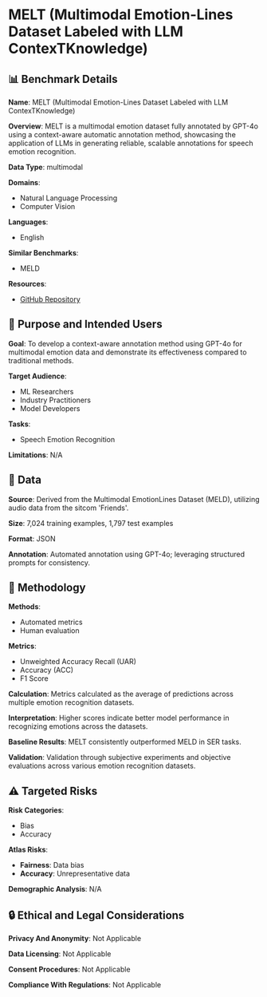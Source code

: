 # MELT (Multimodal Emotion-Lines Dataset Labeled with LLM ContexTKnowledge)

## 📊 Benchmark Details

**Name**: MELT (Multimodal Emotion-Lines Dataset Labeled with LLM ContexTKnowledge)

**Overview**: MELT is a multimodal emotion dataset fully annotated by GPT-4o using a context-aware automatic annotation method, showcasing the application of LLMs in generating reliable, scalable annotations for speech emotion recognition.

**Data Type**: multimodal

**Domains**:
- Natural Language Processing
- Computer Vision

**Languages**:
- English

**Similar Benchmarks**:
- MELD

**Resources**:
- [GitHub Repository](https://github.com/KeiKinn/meltdataset.git)

## 🎯 Purpose and Intended Users

**Goal**: To develop a context-aware annotation method using GPT-4o for multimodal emotion data and demonstrate its effectiveness compared to traditional methods.

**Target Audience**:
- ML Researchers
- Industry Practitioners
- Model Developers

**Tasks**:
- Speech Emotion Recognition

**Limitations**: N/A

## 💾 Data

**Source**: Derived from the Multimodal EmotionLines Dataset (MELD), utilizing audio data from the sitcom 'Friends'.

**Size**: 7,024 training examples, 1,797 test examples

**Format**: JSON

**Annotation**: Automated annotation using GPT-4o; leveraging structured prompts for consistency.

## 🔬 Methodology

**Methods**:
- Automated metrics
- Human evaluation

**Metrics**:
- Unweighted Accuracy Recall (UAR)
- Accuracy (ACC)
- F1 Score

**Calculation**: Metrics calculated as the average of predictions across multiple emotion recognition datasets.

**Interpretation**: Higher scores indicate better model performance in recognizing emotions across the datasets.

**Baseline Results**: MELT consistently outperformed MELD in SER tasks.

**Validation**: Validation through subjective experiments and objective evaluations across various emotion recognition datasets.

## ⚠️ Targeted Risks

**Risk Categories**:
- Bias
- Accuracy

**Atlas Risks**:
- **Fairness**: Data bias
- **Accuracy**: Unrepresentative data

**Demographic Analysis**: N/A

## 🔒 Ethical and Legal Considerations

**Privacy And Anonymity**: Not Applicable

**Data Licensing**: Not Applicable

**Consent Procedures**: Not Applicable

**Compliance With Regulations**: Not Applicable

